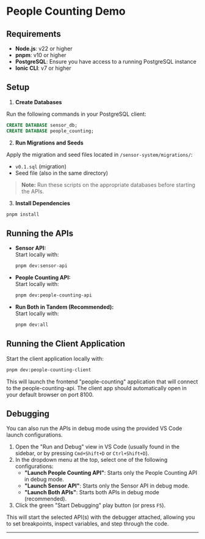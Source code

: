 # People Counting Demo

## Requirements

- **Node.js**: v22 or higher
- **pnpm**: v10 or higher
- **PostgreSQL**: Ensure you have access to a running PostgreSQL instance
- **Ionic CLI**: v7 or higher

## Setup

1. **Create Databases**

Run the following commands in your PostgreSQL client:

```sql
CREATE DATABASE sensor_db;
CREATE DATABASE people_counting;
```

2. **Run Migrations and Seeds**

Apply the migration and seed files located in `/sensor-system/migrations/`:

- `v0.1.sql` (migration)
- Seed file (also in the same directory)

> **Note:** Run these scripts on the appropriate databases before starting the APIs.

3. **Install Dependencies**

```sh
pnpm install
```

## Running the APIs

- **Sensor API:**  
  Start locally with:

  ```sh
  pnpm dev:sensor-api
  ```

- **People Counting API:**  
  Start locally with:

  ```sh
  pnpm dev:people-counting-api
  ```

- **Run Both in Tandem (Recommended):**  
  Start locally with:
  ```sh
  pnpm dev:all
  ```

## Running the Client Application

Start the client application locally with:

```sh
pnpm dev:people-counting-client
```

This will launch the frontend "people-counting" application that will connect to the people-counting-api. The client app should automatically open in your default browser on port 8100.

## Debugging

You can also run the APIs in debug mode using the provided VS Code launch configurations.

1. Open the "Run and Debug" view in VS Code (usually found in the sidebar, or by pressing `Cmd+Shift+D` or `Ctrl+Shift+D`).
2. In the dropdown menu at the top, select one of the following configurations:
   - **"Launch People Counting API"**: Starts only the People Counting API in debug mode.
   - **"Launch Sensor API"**: Starts only the Sensor API in debug mode.
   - **"Launch Both APIs"**: Starts both APIs in debug mode (recommended).
3. Click the green "Start Debugging" play button (or press `F5`).

This will start the selected API(s) with the debugger attached, allowing you to set breakpoints, inspect variables, and step through the code.

---
